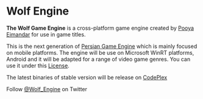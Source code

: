 Wolf Engine
===========

<p>
<strong>The Wolf Game Engine</strong> is a cross-platform game engine created by <a href="http://pooya-eimandar.azurewebsites.net/">Pooya Eimandar</a> for use in game titles.
<p>
This is the next generation of <a href="https://persianengine.codeplex.com/">Persian Game Engine</a> which is mainly focused on mobile platforms. The engine will be use on Microsoft WinRT platforms, Android and it will be adapted for a range of video game genres. You can use it under this <a href="https://github.com/PooyaEimandar/WolfEngine/blob/master/LICENSE">License</a>.
</p>
</p>
<p>The latest binaries of stable version will be release on <a href="https://wolfengine.codeplex.com/">CodePlex</a></p>
<p>Follow <a href="https://twitter.com/wolf_engine">@Wolf_Engine</a> on Twitter</p>

